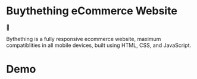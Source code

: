 # Buythething eCommerce Website
📧

Bythething is a fully responsive ecommerce website, maximum compatiblities in all mobile devices, built using HTML, CSS, and JavaScript.

# Demo 

























